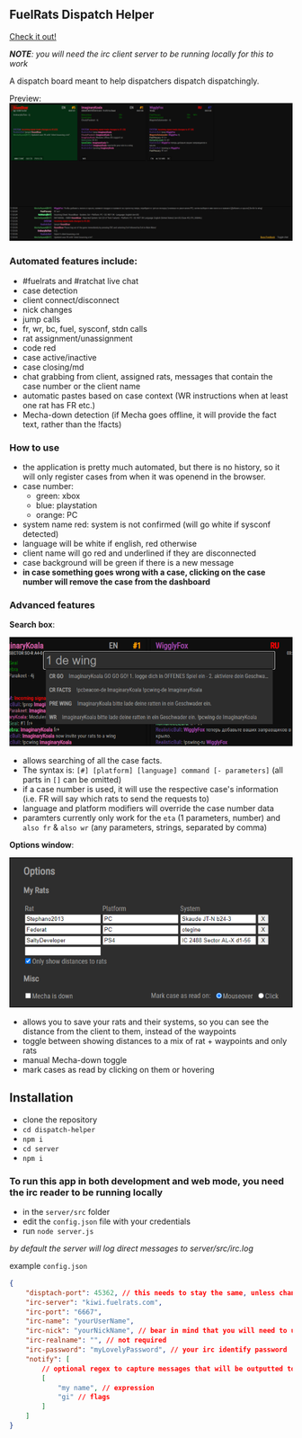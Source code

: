 ## FuelRats Dispatch Helper

[Check it out!](https://dispatch.stefanpuia.co.uk)

_**NOTE**: you will need the irc client server to be running locally for this to work_

A dispatch board meant to help dispatchers dispatch dispatchingly.

Preview:
![Preview Image](docs/images/main-screen.png)

### Automated features include:

-   #fuelrats and #ratchat live chat
-   case detection
-   client connect/disconnect
-   nick changes
-   jump calls
-   fr, wr, bc, fuel, sysconf, stdn calls
-   rat assignment/unassignment
-   code red
-   case active/inactive
-   case closing/md
-   chat grabbing from client, assigned rats, messages that contain the case number or the client name
-   automatic pastes based on case context (WR instructions when at least one rat has FR etc.)
-   Mecha-down detection (if Mecha goes offline, it will provide the fact text, rather than the !facts)

### How to use

-   the application is pretty much automated, but there is no history, so it will only register cases from when it was openend in the browser.
-   case number:
    -   green: xbox
    -   blue: playstation
    -   orange: PC
-   system name red: system is not confirmed (will go white if sysconf detected)
-   language will be white if english, red otherwise
-   client name will go red and underlined if they are disconnected
-   case background will be green if there is a new message
-   **in case something goes wrong with a case, clicking on the case number will remove the case from the dashboard**

### Advanced features

**Search box**:

![Search box](docs/images/search-box.png)

-   allows searching of all the case facts.
-   The syntax is: `[#] [platform] [language] command [- parameters]` (all parts in `[]` can be omitted)
-   if a case number is used, it will use the respective case's information (i.e. FR will say which rats to send the requests to)
-   language and platform modifiers will override the case number data
-   paramters currently only work for the `eta` (1 parameters, number) and `also fr` & `also wr` (any parameters, strings, separated by comma)

**Options window**:

![Options](docs/images/options.png)

-   allows you to save your rats and their systems, so you can see the distance from the client to them, instead of the waypoints
-   toggle between showing distances to a mix of rat + waypoints and only rats
-   manual Mecha-down toggle
-   mark cases as read by clicking on them or hovering

## Installation

-   clone the repository
-   `cd dispatch-helper`
-   `npm i`
-   `cd server`
-   `npm i`

### To run this app in both development and web mode, you need the irc reader to be running locally

-   in the `server/src` folder
-   edit the `config.json` file with your credentials
-   run `node server.js`

_by default the server will log direct messages to server/src/irc.log_

example `config.json`

```json
{
    "disptach-port": 45362, // this needs to stay the same, unless changed in the react app as well
    "irc-server": "kiwi.fuelrats.com",
    "irc-port": "6667",
    "irc-name": "yourUserName",
    "irc-nick": "yourNickName", // bear in mind that you will need to use a different nick if you are already connected
    "irc-realname": "", // not required
    "irc-password": "myLovelyPassword", // your irc identify password
    "notify": [
        // optional regex to capture messages that will be outputted to irc.log in the server/src folder
        [
            "my name", // expression
            "gi" // flags
        ]
    ]
}
```
